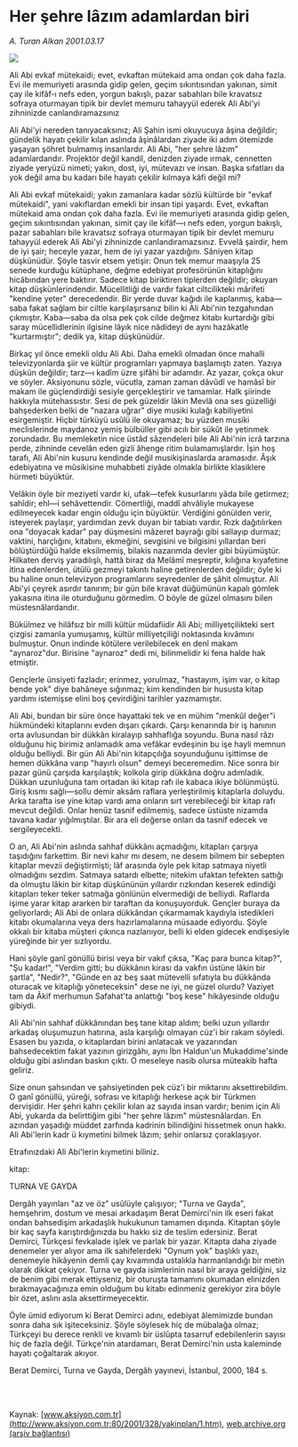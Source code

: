 # Her şehre lâzım adamlardan biri

*A. Turan Alkan 2001.03.17*

<div>
 <img border="0" src="/web/20020522071313im_/http://www.aksiyon.com.tr/yazar/besirayvazoglu.jpg"/>
 <p class="spot">
  Ali Abi evkaf mütekaidi; evet, evkaftan mütekaid ama ondan çok daha fazla. Evi ile memuriyeti arasında gidip gelen, geçim sıkıntısından yakınan, simit çay ile kifâf-ı nefs eden, yorgun bakışlı, pazar sabahları bile kravatsız sofraya oturmayan tipik bir devlet memuru tahayyül ederek Ali Abi'yi zihninizde canlandıramazsınız
 </p>
 <p class="metin">
 </p>
 <p class="metin">
  Ali Abi'yi nereden tanıyacaksınız; Ali Şahin ismi okuyucuya âşina değildir; gündelik hayatı çekilir kılan aslında âşinâlardan ziyade iki adım ötemizde yaşayan şöhret bulmamış insanlardır. Ali Abi, "her şehre lâzım" adamlardandır. Projektör değil kandil, denizden ziyade ırmak, cennetten ziyade yeryüzü nimeti; yakın, dost, iyi, mütevazı ve insan. Başka sıfatları da yok değil ama bu kadarı bile hayatı çekilir kılmaya kâfi değil mi?
 </p>
 <p class="metin">
  Ali Abi evkaf mütekaidi; yakın zamanlara kadar sözlü kültürde bir "evkaf mütekaidi", yani vakıflardan emekli bir insan tipi yaşardı. Evet, evkaftan mütekaid ama ondan çok daha fazla. Evi ile memuriyeti arasında gidip gelen, geçim sıkıntısından yakınan, simit çay ile kifâf—ı nefs eden, yorgun bakışlı, pazar sabahları bile kravatsız sofraya oturmayan tipik bir devlet memuru tahayyül ederek Ali Abi'yi zihninizde canlandıramazsınız. Evvelâ şairdir, hem de iyi şair; heceyle yazar, hem de iyi yazar yazdığını. Sâniyen kitap düşkünüdür. Şöyle tasvir etsem yetişir: Onun tek memur maaşıyla 25 senede kurduğu kütüphane, değme edebiyat profesörünün kitaplığını hicâbından yere baktırır. Sadece kitap biriktiren tiplerden değildir; okuyan kitap düşkünlerindendir. Mücellitliği de vardır fakat ciltcilikteki mârifeti "kendine yeter" derecedendir. Bir yerde duvar kağıdı ile kaplanmış, kaba— saba fakat sağlam bir ciltle karşılaşırsanız bilin ki Ali Abi'nin tezgahından çıkmıştır. Kaba—saba da olsa pek çok cilde değmez kitabı kurtardığı gibi saray mücellidlerinin ilgisine lâyık nice nâdideyi de aynı hazâkatle "kurtarmıştır"; dedik ya, kitap düşkünüdür.
 </p>
 <p class="metin">
  Birkaç yıl önce emekli oldu Ali Abi. Daha emekli olmadan önce mahalli televizyonlarda şiir ve kültür programları yapmaya başlamıştı zaten. Yazıya düşkün değildir; tarz—ı kadîm üzre şifâhi bir adamdır. Az yazar, çokça okur ve söyler. Aksiyonunu sözle, vücutla, zaman zaman dâvûdî ve hamâsî bir makam ile güçlendirdiği sesiyle gerçekleştirir ve tamamlar. Halk şiirinde hakkıyla mütehassıstır. Sesi de pek güzeldir lâkin Mevlâ ona ses güzelliği bahşederken belki de "nazara uğrar" diye musiki kulağı kabiliyetini esirgemiştir. Hiçbir türküyü usûlü ile okuyamaz; bu yüzden musiki meclislerinde maydanoz yemiş bülbüller gibi acılı bir sükût ile yetinmek zorundadır. Bu memleketin nice üstâd sâzendeleri bile Ali Abi'nin icrâ tarzına perde, zihninde cevelân eden gizli âhenge ritim bulamamışlardır. İşin hoş tarafı, Ali Abi'nin kusuru kendinde değil musikişinaslarda aramasıdır. Âşık edebiyatına ve mûsikisine muhabbeti ziyâde olmakla birlikte klasiklere hürmeti büyüktür.
 </p>
 <p class="metin">
  Velâkin öyle bir meziyeti vardır ki, ufak—tefek kusurlarını yâda bile getirmez; sahîdir; ehl—i sehâvettendir. Cömertliği, maddî ahvâliyle mukayese edilmeyecek kadar engin olduğu için büyüktür. Verdiğini gönülden verir, isteyerek paylaşır, yardımdan zevk duyan bir tabiatı vardır. Rızk dağıtılırken ona "doyacak kadar" pay düşmesini mâzeret bayrağı gibi sallayıp durmaz; vaktini, harçlığını, kitabını, ekmeğini, sevgisini ve bilgisini yıllardan beri bölüştürdüğü halde eksilmemiş, bilakis nazarımda devler gibi büyümüştür. Hilkaten derviş yaradılışlı, hattâ biraz da Melâmî meşreptir, kılığına kıyafetine itina edenlerden, ütülü gezmeyi takıntı haline getirenlerden değildir; öyle ki bu haline onun televizyon programlarını seyredenler de şâhit olmuştur. Ali Abi'yi çeyrek asırdır tanırım; bir gün bile kravat düğümünün kapalı gömlek yakasına itina ile oturduğunu görmedim. O böyle de güzel olmasını bilen müstesnâlardandır.
 </p>
 <p class="metin">
  Bükülmez ve hilâfsız bir milli kültür müdafiidir Ali Abi; milliyetçilikteki sert çizgisi zamanla yumuşamış, kültür milliyetçiliği noktasında kıvâmını bulmuştur. Onun indinde kötülere verilebilecek en denî makam "aynaroz"dur. Birisine "aynaroz" dedi mi, bilinmelidir ki fena halde hak etmiştir.
 </p>
 <p class="metin">
  Gençlerle ünsiyeti fazladır; erinmez, yorulmaz, "hastayım, işim var, o kitap bende yok" diye bahâneye sığınmaz; kim kendinden bir hususta kitap yardımı istemişse elini boş çevirdiğini tarihler yazmamıştır.
 </p>
 <p class="metin">
  Ali Abi, bundan bir süre önce hayattaki tek ve en mühim "menkûl değer"i hükmündeki kitaplarını evden dışarı çıkardı. Çarşı kenarında bir iş hanının orta avlusundan bir dükkân kiralayıp sahhaflığa soyundu. Buna nasıl râzı olduğunu hiç birimiz anlamadık ama vefâkar evdeşinin bu işe hayli memnun olduğu belliydi. Bir gün Ali Abi'nin kitapçılığa soyunduğunu işittimse de hemen dükkâna varıp "hayırlı olsun" demeyi beceremedim. Nice sonra bir pazar günü çarşıda karşılaştık; kolkola girip dükkâna doğru adımladık. Dükkan uzunluğuna tam ortadan iki kitap rafı ile kabaca ikiye bölünmüştü. Giriş kısmı sağlı—sollu demir aksâm raflara yerleştirilmiş kitaplarla doluydu. Arka tarafta ise yine kitap vardı ama onların sırt verebileceği bir kitap rafı mevcut değildi. Onlar henüz tasnif edilmemiş, sadece üstüste nizamda tavana kadar yığılmıştılar. Bir ara eli değerse onları da tasnif edecek ve sergileyecekti.
 </p>
 <p class="metin">
  O an, Ali Abi'nin aslında sahhaf dükkânı açmadığını, kitapları çarşıya taşıdığını farkettim. Bir nevi kahır mı desem, ne desem bilmem bir sebepten kitaplar mevzii değiştirmişti; lâf arasında öyle pek kitap satmaya niyetli olmadığını sezdim. Satmaya satardı elbette; nitekim ufaktan tefekten sattığı da olmuştu lâkin bir kitap düşkününün yıllardır rızkından keserek edindiği kitapları teker teker satmağa gönlünün elvermediği de belliydi. Raflarda işime yarar kitap ararken bir taraftan da konuşuyorduk. Gençler buraya da geliyorlardı; Ali Abi de onlara dükkândan çıkarmamak kaydıyla istedikleri kitabı okumalarına veya ders hazırlamalarına müsaade ediyordu. Şöyle okkalı bir kitaba müşteri çıkınca nazlanıyor, belli ki elden gidecek endişesiyle yüreğinde bir yer sızlıyordu.
 </p>
 <p class="metin">
  Hani şöyle ganî gönüllü birisi veya bir vakıf çıksa, "Kaç para bunca kitap?", "Şu kadar!", "Verdim gitti; bu dükkânın kirası da vakfın üstüne lâkin bir şartla", "Nedir?", "Günde en az beş saat mütevelli sıfatıyla bu dükkânda oturacak ve kitaplığı yöneteceksin" dese ne iyi, ne güzel olurdu? Vaziyet tam da Âkif merhumun Safahat'ta anlattığı "boş kese" hikâyesinde olduğu gibiydi.
 </p>
 <p class="metin">
  Ali Abi'nin sahhaf dükkânından beş tane kitap aldım; belki uzun yıllardır arkadaş oluşumuzun hatırına, asla karşılığı olmayan cüz'i bir rakam söyledi. Esasen bu yazıda, o kitaplardan birini anlatacak ve yazarından bahsedecektim fakat yazının girizgâhı, aynı İbn Haldun'un Mukaddime'sinde olduğu gibi aslından baskın çıktı. O meseleye nasib olursa müteakib hafta geliriz.
 </p>
 <p class="metin">
  Size onun şahsından ve şahsiyetinden pek cüz'i bir miktarını aksettirebildim. O ganî gönüllü, yüreği, sofrası ve kitaplığı herkese açık bir Türkmen dervişidir. Her şehri kahrı çekilir kılan az sayıda insan vardır; benim için Ali Abi, yukarda da belirttiğim gibi "her şehre lâzım" müstesnâlardan. En azından yaşadığı müddet zarfında kadrinin bilindiğini hissetmek onun hakkı. Ali Abi'lerin kadr ü kıymetini bilmek lâzım; şehir onlarsız çoraklaşıyor.
 </p>
 <p class="metin">
  Etrafınızdaki Ali Abi'lerin kıymetini biliniz.
 </p>
 <p class="metin">
 </p>
 <p class="arabaslik">
  kitap:
 </p>
 <p class="metin">
  TURNA VE GAYDA
 </p>
 <p class="metin">
  Dergâh yayınları "az ve öz" usûlüyle çalışıyor; "Turna ve Gayda", hemşehrim, dostum ve mesai arkadaşım Berat Demirci'nin ilk eseri fakat ondan bahsedişim arkadaşlık hukukunun tamamen dışında. Kitaptan şöyle bir kaç sayfa karıştırdığınızda bu hakkı siz de teslim edersiniz. Berat Demirci, Türkçesi fevkalade işlek ve parlak bir yazar. Kitapta daha ziyade denemeler yer alıyor ama ilk sahifelerdeki "Oynum yok" başlıklı yazı, denemeyle hikâyenin demli çay kıvamında ustalıkla harmanlandığı bir metin olarak dikkat çekiyor. Turna ve gayda isimlerinin nasıl bir araya geldiğini, siz de benim gibi merak ettiyseniz, bir oturuşta tamamını okumadan elinizden bırakmayacağınıza emin olduğum bu kitabı edinmeniz gerekiyor zira böyle bir özet, aslını asla aksettirmeyecektir.
 </p>
 <p class="metin">
  Öyle ümid ediyorum ki Berat Demirci adını, edebiyat âlemimizde bundan sonra daha sık işiteceksiniz. Şöyle söylesek hiç de mübalağa olmaz; Türkçeyi bu derece renkli ve kıvamlı bir üslûpta tasarruf edebilenlerin sayısı hiç de fazla değil. Türkçe'nin atardamarı, Berat Demirci'nin usta kaleminde hayatı çoğaltarak akıyor.
 </p>
 <p class="metin">
  Berat Demirci, Turna ve Gayda, Dergâh yayınevi, İstanbul, 2000, 184 s.
 </p>
 <p class="metin">
 </p>
 <p class="metin">
 </p>
 <br/>
 <br/>
</div>

Kaynak: [www.aksiyon.com.tr](http://www.aksiyon.com.tr:80/2001/328/yakinplan/1.htm), [web.archive.org (arşiv bağlantısı)](http://web.archive.org/web/20020522071313/http://www.aksiyon.com.tr:80/2001/328/yakinplan/1.htm)

